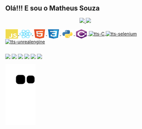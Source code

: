 ## Olá!!! E sou o Matheus Souza

<div align="center">
  <a href="https://github.com/ttszin">
  <img height="180em" src="https://github-readme-stats.vercel.app/api?username=ttszin&show_icons=true&theme=highcontrast&include_all_commits=true&count_private=true"/>
  <img height="180em" src="https://github-readme-stats.vercel.app/api/top-langs/?username=ttszin&layout=compact&langs_count=7&theme=highcontrast"/>
</div>
<div style="display: inline_block"><br>
  <img align="center" alt="tts-Js" height="30" width="40" src="https://raw.githubusercontent.com/devicons/devicon/master/icons/javascript/javascript-plain.svg">
  <img align="center" alt="tts-React" height="30" width="40" src="https://raw.githubusercontent.com/devicons/devicon/master/icons/react/react-original.svg">
  <img align="center" alt="tts-HTML" height="30" width="40" src="https://raw.githubusercontent.com/devicons/devicon/master/icons/html5/html5-original.svg">
  <img align="center" alt="tts-CSS" height="30" width="40" src="https://raw.githubusercontent.com/devicons/devicon/master/icons/css3/css3-original.svg">
  <img align="center" alt="tts-Python" height="30" width="40" src="https://raw.githubusercontent.com/devicons/devicon/master/icons/python/python-original.svg">
  <img align="center" alt="tts-Csharp" height="30" width="40" src="https://raw.githubusercontent.com/devicons/devicon/master/icons/csharp/csharp-original.svg">
  <img align="center" alt="tts-C" height="30" width="40" src="https://cdn.jsdelivr.net/gh/devicons/devicon/icons/c/c-original.svg">
  <img align="center" alt="tts-selenium" height="30" width="40" src="https://cdn.jsdelivr.net/gh/devicons/devicon/icons/selenium/selenium-original.svg">        
  <img align="center" alt="tts-unrealengine" height="30" width="40" src="https://cdn.jsdelivr.net/gh/devicons/devicon/icons/unrealengine/unrealengine-original-wordmark.svg">  
</div>

##
          
<div>          
  <a href="https://www.youtube.com/channel/UC-55Z31TL8O5blu5gzFhDLQ" target="_blank"><img src="https://img.shields.io/badge/YouTube-FF0000?style=for-the-badge&logo=youtube&logoColor=white" target="_blank"></a>
    <a href="https://www.instagram.com/ttheuszz" target="_blank"><img src="https://img.shields.io/badge/-Instagram-%23E4405F?style=for-the-badge&logo=instagram&logoColor=white" target="_blank"></a>
    <a href="https://www.twitch.tv/ttszin" target="_blank"><img src="https://img.shields.io/badge/Twitch-9146FF?style=for-the-badge&logo=twitch&logoColor=white" target="_blank"></a>
   <a href="https://discord.gg/TkrHDKq" target="_blank"><img src="https://img.shields.io/badge/Discord-7289DA?style=for-the-badge&logo=discord&logoColor=white" target="_blank"></a> 
    <a href = "mailto:matheuskrskr@gmail.com"><img src="https://img.shields.io/badge/-Gmail-%23333?style=for-the-badge&logo=gmail&logoColor=white" target="_blank"></a>
    <a href="https://www.linkedin.com/in/matheusteixeirasz" target="_blank"><img src="https://img.shields.io/badge/-LinkedIn-%230077B5?style=for-the-badge&logo=linkedin&logoColor=white" target="_blank"></a>   

   ![Snake animation](https://github.com/rafaballerini/rafaballerini/blob/output/github-contribution-grid-snake.svg)
</div>          
          
            
          


